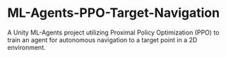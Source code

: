 # ML-Agents-PPO-Target-Navigation
A Unity ML-Agents project utilizing Proximal Policy Optimization (PPO) to train an agent for autonomous navigation to a target point in a 2D environment.
